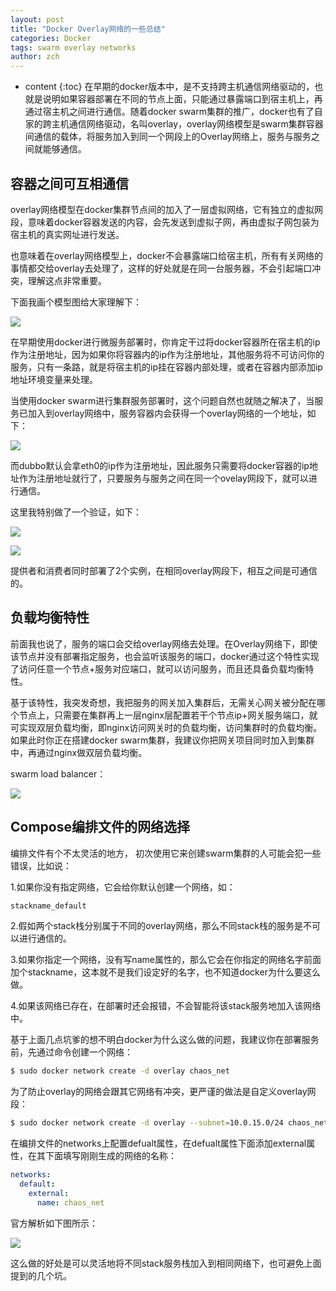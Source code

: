 ```yaml
---
layout: post
title: "Docker Overlay网络的一些总结"
categories: Docker
tags: swarm overlay networks
author: zch
---
```


* content
{:toc}
在早期的docker版本中，是不支持跨主机通信网络驱动的，也就是说明如果容器部署在不同的节点上面，只能通过暴露端口到宿主机上，再通过宿主机之间进行通信。随着docker swarm集群的推广，docker也有了自家的跨主机通信网络驱动，名叫overlay，overlay网络模型是swarm集群容器间通信的载体，将服务加入到同一个网段上的Overlay网络上，服务与服务之间就能够通信。













## 容器之间可互相通信

overlay网络模型在docker集群节点间的加入了一层虚拟网络，它有独立的虚拟网段，意味着docker容器发送的内容，会先发送到虚拟子网，再由虚拟子网包装为宿主机的真实网址进行发送。

也意味着在overlay网络模型上，docker不会暴露端口给宿主机，所有有关网络的事情都交给overlay去处理了，这样的好处就是在同一台服务器，不会引起端口冲突，理解这点非常重要。

下面我画个模型图给大家理解下：

![](https://gitee.com/objcoding/md-picture/raw/master/img/docker12.png)

在早期使用docker进行微服务部署时，你肯定干过将docker容器所在宿主机的ip作为注册地址，因为如果你将容器内的ip作为注册地址，其他服务将不可访问你的服务，只有一条路，就是将宿主机的ip挂在容器内部处理，或者在容器内部添加ip地址环境变量来处理。

当使用docker swarm进行集群服务部署时，这个问题自然也就随之解决了，当服务已加入到overlay网络中，服务容器内会获得一个overlay网络的一个地址，如下：

![](https://gitee.com/objcoding/md-picture/raw/master/img/docker13.png)

而dubbo默认会拿eth0的ip作为注册地址，因此服务只需要将docker容器的ip地址作为注册地址就行了，只要服务与服务之间在同一个ovelay网段下，就可以进行通信。

这里我特别做了一个验证，如下：

![](https://gitee.com/objcoding/md-picture/raw/master/img/dubbo_1.png)

![](https://gitee.com/objcoding/md-picture/raw/master/img/dubbo_2.png)

提供者和消费者同时部署了2个实例，在相同overlay网段下，相互之间是可通信的。



## 负载均衡特性

前面我也说了，服务的端口会交给overlay网络去处理。在Overlay网络下，即使该节点并没有部署指定服务，也会监听该服务的端口，docker通过这个特性实现了访问任意一个节点+服务对应端口，就可以访问服务，而且还具备负载均衡特性。

基于该特性，我突发奇想，我把服务的网关加入集群后，无需关心网关被分配在哪个节点上，只需要在集群再上一层nginx层配置若干个节点ip+网关服务端口，就可实现双层负载均衡，即nginx访问网关时的负载均衡，访问集群时的负载均衡。如果此时你正在搭建docker swarm集群，我建议你把网关项目同时加入到集群中，再通过nginx做双层负载均衡。

swarm load balancer：

![](https://gitee.com/objcoding/md-picture/raw/master/img/docker14.png)





## Compose编排文件的网络选择



编排文件有个不太灵活的地方， 初次使用它来创建swarm集群的人可能会犯一些错误，比如说：

1.如果你没有指定网络，它会给你默认创建一个网络，如：

```bash
stackname_default
```

2.假如两个stack栈分别属于不同的overlay网络，那么不同stack栈的服务是不可以进行通信的。

3.如果你指定一个网络，没有写name属性的，那么它会在你指定的网络名字前面加个stackname，这本就不是我们设定好的名字，也不知道docker为什么要这么做。

4.如果该网络已存在，在部署时还会报错，不会智能将该stack服务地加入该网络中。

基于上面几点坑爹的想不明白docker为什么这么做的问题，我建议你在部署服务前，先通过命令创建一个网络：

```bash
$ sudo docker network create -d overlay chaos_net
```

为了防止overlay的网络会跟其它网络有冲突，更严谨的做法是自定义overlay网段：

```bash
$ sudo docker network create -d overlay --subnet=10.0.15.0/24 chaos_net
```



在编排文件的networks上配置defualt属性，在defualt属性下面添加external属性，在其下面填写刚刚生成的网络的名称：

```yaml
networks:
  default:
    external:
      name: chaos_net
```

官方解析如下图所示：

![](https://gitee.com/objcoding/md-picture/raw/master/img/docker15.png)

这么做的好处是可以灵活地将不同stack服务栈加入到相同网络下，也可避免上面提到的几个坑。